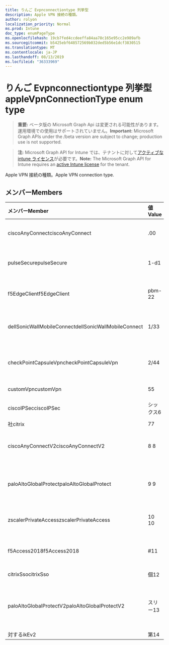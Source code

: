 ```yaml
---
title: りんご Evpnconnectiontype 列挙型
description: Apple VPN 接続の種類。
author: rolyon
localization_priority: Normal
ms.prod: Intune
doc_type: enumPageType
ms.openlocfilehash: 19cb7fed4ccdeeffa84aa78c165e95cc2e989afb
ms.sourcegitcommit: b5425ebf648572569b032ded5b56e1dcf3830515
ms.translationtype: MT
ms.contentlocale: ja-JP
ms.lasthandoff: 08/13/2019
ms.locfileid: "36333969"
---
```

# <a name="applevpnconnectiontype-enum-type"></a><span data-ttu-id="43cb5-103">りんご Evpnconnectiontype 列挙型</span><span class="sxs-lookup"><span data-stu-id="43cb5-103">appleVpnConnectionType enum type</span></span>

> <span data-ttu-id="43cb5-104">**重要:** ベータ版の Microsoft Graph Api は変更される可能性があります。運用環境での使用はサポートされていません。</span><span class="sxs-lookup"><span data-stu-id="43cb5-104">**Important:** Microsoft Graph APIs under the /beta version are subject to change; production use is not supported.</span></span>

> <span data-ttu-id="43cb5-105">**注:** Microsoft Graph API for Intune では、テナントに対して[アクティブな intune ライセンス](https://go.microsoft.com/fwlink/?linkid=839381)が必要です。</span><span class="sxs-lookup"><span data-stu-id="43cb5-105">**Note:** The Microsoft Graph API for Intune requires an [active Intune license](https://go.microsoft.com/fwlink/?linkid=839381) for the tenant.</span></span>

<span data-ttu-id="43cb5-106">Apple VPN 接続の種類。</span><span class="sxs-lookup"><span data-stu-id="43cb5-106">Apple VPN connection type.</span></span>

## <a name="members"></a><span data-ttu-id="43cb5-107">メンバー</span><span class="sxs-lookup"><span data-stu-id="43cb5-107">Members</span></span>
|<span data-ttu-id="43cb5-108">メンバー</span><span class="sxs-lookup"><span data-stu-id="43cb5-108">Member</span></span>|<span data-ttu-id="43cb5-109">値</span><span class="sxs-lookup"><span data-stu-id="43cb5-109">Value</span></span>|<span data-ttu-id="43cb5-110">説明</span><span class="sxs-lookup"><span data-stu-id="43cb5-110">Description</span></span>|
|:---|:---|:---|
|<span data-ttu-id="43cb5-111">ciscoAnyConnect</span><span class="sxs-lookup"><span data-stu-id="43cb5-111">ciscoAnyConnect</span></span>|<span data-ttu-id="43cb5-112">.0</span><span class="sxs-lookup"><span data-stu-id="43cb5-112">0</span></span>|<span data-ttu-id="43cb5-113">Cisco AnyConnect。</span><span class="sxs-lookup"><span data-stu-id="43cb5-113">Cisco AnyConnect.</span></span>|
|<span data-ttu-id="43cb5-114">pulseSecure</span><span class="sxs-lookup"><span data-stu-id="43cb5-114">pulseSecure</span></span>|<span data-ttu-id="43cb5-115">1-d</span><span class="sxs-lookup"><span data-stu-id="43cb5-115">1</span></span>|<span data-ttu-id="43cb5-116">パルスがセキュリティで保護されています。</span><span class="sxs-lookup"><span data-stu-id="43cb5-116">Pulse Secure.</span></span>|
|<span data-ttu-id="43cb5-117">f5EdgeClient</span><span class="sxs-lookup"><span data-stu-id="43cb5-117">f5EdgeClient</span></span>|<span data-ttu-id="43cb5-118">pbm-2</span><span class="sxs-lookup"><span data-stu-id="43cb5-118">2</span></span>|<span data-ttu-id="43cb5-119">F5 キーを押したエッジクライアント。</span><span class="sxs-lookup"><span data-stu-id="43cb5-119">F5 Edge Client.</span></span>|
|<span data-ttu-id="43cb5-120">dellSonicWallMobileConnect</span><span class="sxs-lookup"><span data-stu-id="43cb5-120">dellSonicWallMobileConnect</span></span>|<span data-ttu-id="43cb5-121">1/3</span><span class="sxs-lookup"><span data-stu-id="43cb5-121">3</span></span>|<span data-ttu-id="43cb5-122">Dell SonicWALL モバイル接続。</span><span class="sxs-lookup"><span data-stu-id="43cb5-122">Dell SonicWALL Mobile Connection.</span></span>|
|<span data-ttu-id="43cb5-123">checkPointCapsuleVpn</span><span class="sxs-lookup"><span data-stu-id="43cb5-123">checkPointCapsuleVpn</span></span>|<span data-ttu-id="43cb5-124">2/4</span><span class="sxs-lookup"><span data-stu-id="43cb5-124">4</span></span>|<span data-ttu-id="43cb5-125">[カプセル接続] VPN をチェックします。</span><span class="sxs-lookup"><span data-stu-id="43cb5-125">Check Point Capsule VPN.</span></span>|
|<span data-ttu-id="43cb5-126">customVpn</span><span class="sxs-lookup"><span data-stu-id="43cb5-126">customVpn</span></span>|<span data-ttu-id="43cb5-127">5</span><span class="sxs-lookup"><span data-stu-id="43cb5-127">5</span></span>|<span data-ttu-id="43cb5-128">カスタム VPN。</span><span class="sxs-lookup"><span data-stu-id="43cb5-128">Custom VPN.</span></span>|
|<span data-ttu-id="43cb5-129">ciscoIPSec</span><span class="sxs-lookup"><span data-stu-id="43cb5-129">ciscoIPSec</span></span>|<span data-ttu-id="43cb5-130">シックス</span><span class="sxs-lookup"><span data-stu-id="43cb5-130">6</span></span>|<span data-ttu-id="43cb5-131">Cisco (IPSec)。</span><span class="sxs-lookup"><span data-stu-id="43cb5-131">Cisco (IPSec).</span></span>|
|<span data-ttu-id="43cb5-132">社</span><span class="sxs-lookup"><span data-stu-id="43cb5-132">citrix</span></span>|<span data-ttu-id="43cb5-133">7</span><span class="sxs-lookup"><span data-stu-id="43cb5-133">7</span></span>|<span data-ttu-id="43cb5-134">社.</span><span class="sxs-lookup"><span data-stu-id="43cb5-134">Citrix.</span></span>|
|<span data-ttu-id="43cb5-135">ciscoAnyConnectV2</span><span class="sxs-lookup"><span data-stu-id="43cb5-135">ciscoAnyConnectV2</span></span>|<span data-ttu-id="43cb5-136">8 </span><span class="sxs-lookup"><span data-stu-id="43cb5-136">8</span></span>|<span data-ttu-id="43cb5-137">Cisco AnyConnect V2。</span><span class="sxs-lookup"><span data-stu-id="43cb5-137">Cisco AnyConnect V2.</span></span>|
|<span data-ttu-id="43cb5-138">paloAltoGlobalProtect</span><span class="sxs-lookup"><span data-stu-id="43cb5-138">paloAltoGlobalProtect</span></span>|<span data-ttu-id="43cb5-139">9 </span><span class="sxs-lookup"><span data-stu-id="43cb5-139">9</span></span>|<span data-ttu-id="43cb5-140">Palo Alto Networks GlobalProtect。</span><span class="sxs-lookup"><span data-stu-id="43cb5-140">Palo Alto Networks GlobalProtect.</span></span>|
|<span data-ttu-id="43cb5-141">zscalerPrivateAccess</span><span class="sxs-lookup"><span data-stu-id="43cb5-141">zscalerPrivateAccess</span></span>|<span data-ttu-id="43cb5-142">10 </span><span class="sxs-lookup"><span data-stu-id="43cb5-142">10</span></span>|<span data-ttu-id="43cb5-143">Zscaler プライベートアクセス。</span><span class="sxs-lookup"><span data-stu-id="43cb5-143">Zscaler Private Access.</span></span>|
|<span data-ttu-id="43cb5-144">f5Access2018</span><span class="sxs-lookup"><span data-stu-id="43cb5-144">f5Access2018</span></span>|<span data-ttu-id="43cb5-145">#</span><span class="sxs-lookup"><span data-stu-id="43cb5-145">11</span></span>|<span data-ttu-id="43cb5-146">F5 キーを押してアクセス2018。</span><span class="sxs-lookup"><span data-stu-id="43cb5-146">F5 Access 2018.</span></span>|
|<span data-ttu-id="43cb5-147">citrixSso</span><span class="sxs-lookup"><span data-stu-id="43cb5-147">citrixSso</span></span>|<span data-ttu-id="43cb5-148">個</span><span class="sxs-lookup"><span data-stu-id="43cb5-148">12</span></span>|<span data-ttu-id="43cb5-149">Citrix Sso。</span><span class="sxs-lookup"><span data-stu-id="43cb5-149">Citrix Sso.</span></span>|
|<span data-ttu-id="43cb5-150">paloAltoGlobalProtectV2</span><span class="sxs-lookup"><span data-stu-id="43cb5-150">paloAltoGlobalProtectV2</span></span>|<span data-ttu-id="43cb5-151">スリー</span><span class="sxs-lookup"><span data-stu-id="43cb5-151">13</span></span>|<span data-ttu-id="43cb5-152">Palo Alto Networks GlobalProtect V2。</span><span class="sxs-lookup"><span data-stu-id="43cb5-152">Palo Alto Networks GlobalProtect V2.</span></span>|
|<span data-ttu-id="43cb5-153">対する</span><span class="sxs-lookup"><span data-stu-id="43cb5-153">ikEv2</span></span>|<span data-ttu-id="43cb5-154">第</span><span class="sxs-lookup"><span data-stu-id="43cb5-154">14</span></span>|<span data-ttu-id="43cb5-155">対する.</span><span class="sxs-lookup"><span data-stu-id="43cb5-155">IKEv2.</span></span>|



